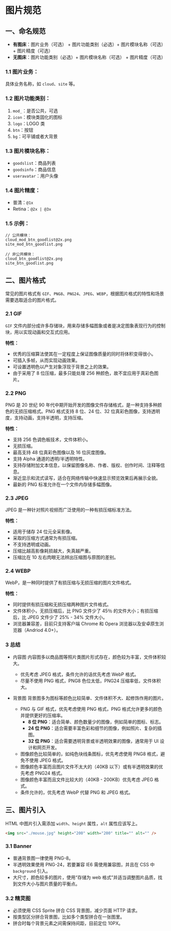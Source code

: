 
# 图片规范

## 一、命名规范

- **有图床**：图片业务（可选） + 图片功能类别（必选）+ 图片模块名称（可选） + 图片精度（可选）
- **无图床**：图片功能类别（必选）+ 图片模块名称（可选） + 图片精度（可选）

### 1.1 图片业务：
具体业务名称，如 `cloud`、`site` 等。

### 1.2 图片功能类别：
1. `mod_`：是否公共，可选
2. `icon`：模块类固化的图标
3. `logo`：LOGO 类
4. `btn`：按钮
5. `bg`：可平铺或者大背景

### 1.3 图片模块名称：
- `goodslist`：商品列表
- `goodsinfo`：商品信息
- `useravatar`：用户头像

### 1.4 图片精度：
- 普清：`@1x`
- Retina：`@2x | @3x`

### 1.5 示例：
```
// 公共模块：
cloud_mod_btn_goodlist@2x.png
site_mod_btn_goodlist.png

// 非公共模块：
cloud_btn_goodlist@2x.png
site_btn_goodlist.png
```

## 二、图片格式

常见的图片格式有 `GIF`、`PNG8`、`PNG24`、`JPEG`、`WEBP`，根据图片格式的特性和场景需要选取适合的图片格式。

### 2.1 GIF
`GIF` 文件内部分成许多存储块，用来存储多幅图象或者是决定图象表现行为的控制块，用以实现动画和交互式应用。

**特性：**
  - 优秀的压缩算法使其在一定程度上保证图像质量的同时将体积变得很小。
  - 可插入多帧，从而实现动画效果。
  - 可设置透明色以产生对象浮现于背景之上的效果。
  - 由于采用了 8 位压缩，最多只能处理 256 种颜色，故不宜应用于真彩色图片。

### 2.2 PNG
PNG 是 20 世纪 90 年代中期开始开发的图像文件存储格式，是一种支持多种颜色的无损压缩格式。PNG 格式支持 8 位、24 位、32 位真彩色图像，支持透明度，支持动画，支持半透明，支持压缩。

**特性：**
  - 支持 256 色调色板技术，文件体积小。
  - 无损压缩。
  - 最高支持 48 位真彩色图像以及 16 位灰度图像。
  - 支持 Alpha 通道的透明/半透明特性。
  - 支持存储附加文本信息，以保留图像名称、作者、版权、创作时间、注释等信息。
  - 渐近显示和流式读写，适合在网络传输中快速显示预览效果后再展示全貌。
  - 最新的 PNG 标准允许在一个文件内存储多幅图像。

### 2.3 JPEG
  JPEG 是一种针对照片视频而广泛使用的一种有损压缩标准方法。

**特性：**
  - 适用于储存 24 位元全采影像。
  - 采取的压缩方式通常为有损压缩。
  - 不支持透明或动画。
  - 压缩比越高影像耗损越大，失真越严重。
  - 压缩比在 10 左右肉眼无法辨出压缩图与原图的差别。


### 2.4 WEBP
WebP，是一种同时提供了有损压缩与无损压缩的图片文件格式。

**特性：**
  - 同时提供有损压缩和无损压缩两种图片文件格式。
  - 文件体积小，无损压缩后，比 PNG 文件少了 45％ 的文件大小；有损压缩后，比 JPEG 文件少了 25% - 34% 文件大小。
  - 浏览器兼容差，目前只支持客户端 Chrome 和 Opera 浏览器以及安卓原生浏览器（Andriod 4.0+）。


### 3 总结

- 内容图
  内容图多以商品图等照片类图片形式存在，颜色较为丰富，文件体积较大。

  - 优先考虑 JPEG 格式，条件允许的话优先考虑 WebP 格式。
  - 尽量不使用 PNG 格式，PNG8 色位太低，PNG24 压缩率低，文件体积大。

- 背景图
  背景图多为图标等颜色比较简单、文件体积不大、起修饰作用的图片。

  - PNG 与 GIF 格式，优先考虑使用 PNG 格式，PNG 格式允许更多的颜色并提供更好的压缩率。
    - **8 位 PNG**：适合简单、颜色数量少的图像，例如简单的图标、标志。
    - **24 位 PNG**：适合需要丰富色彩和细节的图像，例如照片、复杂的插图。
    - **32 位 PNG**：适合需要透明背景或半透明效果的图像，通常用于 UI 设计和网页开发。
  - 图像颜色比较简单的，如纯色块线条图标，优先考虑使用 PNG8 格式，避免不使用 JPEG 格式。
  - 图像颜色丰富而且图片文件不太大的（40KB 以下）或有半透明效果的优先考虑 PNG24 格式。
  - 图像颜色丰富而且文件比较大的（40KB - 200KB）优先考虑 JPEG 格式。
  - 条件允许的，优先考虑 WebP 代替 PNG 和 JPEG 格式。


## 三、图片引入

HTML 中图片引入需添加 `width`、`height` 属性，`alt` 属性应该写上。

```html
<img src="./mouse.jpg" height="200" width="200" title="" alt="" />
```
### 3.1 Banner

- 普通背景图一律使用 PNG-8。
- 半透明效果使用 PNG-24，若要兼容 IE6 需使用兼容图，并且在 CSS 中 `background` 引入。
- 大尺寸，颜色较多的图片，使用“存储为 web 格式”并适当调整图片品质，找到文件大小与图片质量的平衡点。


### 3.2 精灵图

- 必须使用 CSS Sprite 拼合 CSS 背景图，减少页面 HTTP 请求。
- 按类型区分拼合背景图，比如多个类型拼合在一张图里。
- 拼合时每个背景元素之间需保持间距，目前定位 10PX。

